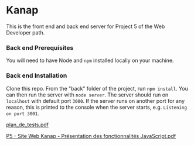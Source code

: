 # Kanap #

This is the front end and back end server for Project 5 of the Web Developer path.

### Back end Prerequisites ###

You will need to have Node and `npm` installed locally on your machine.

### Back end Installation ###

Clone this repo. From the "back" folder of the project, run `npm install`. You 
can then run the server with `node server`. 
The server should run on `localhost` with default port `3000`. If the
server runs on another port for any reason, this is printed to the
console when the server starts, e.g. `Listening on port 3001`.

[plan_de_tests.pdf](https://github.com/greenboy59/JulienLeclercq_5_032022/files/8786186/plan_de_tests.pdf)

[P5 - Site Web Kanap - Présentation des fonctionnalités JavaScript.pdf](https://github.com/greenboy59/P5-Dev-Web-Kanap/files/8729082/P5.-.Site.Web.Kanap.-.Presentation.des.fonctionnalites.JavaScript.pdf)

